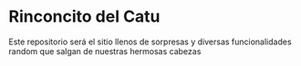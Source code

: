 # Rinconcito del Catu
Este repositorio será el sitio llenos de sorpresas y diversas funcionalidades random que salgan de nuestras hermosas cabezas
